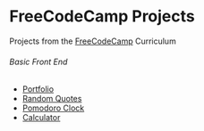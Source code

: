 # FreeCodeCamp Projects
Projects from the [FreeCodeCamp](http://freecodecamp.com) Curriculum

###### Basic Front End
- [Portfolio](https://github.com/mtendotnet/freecodecamp-projects/tree/master/basic-frontend/portfolio)
- [Random Quotes](https://github.com/mtendotnet/freecodecamp-projects/tree/master/basic-frontend/random-quotes)
- [Pomodoro Clock](https://github.com/mtendotnet/freecodecamp-projects/tree/master/basic-frontend/pomodoro-clock)
- [Calculator](https://github.com/mtendotnet/freecodecamp-projects/tree/master/basic-frontend/calculator)
